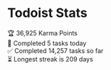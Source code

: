 
# Todoist Stats

<!-- TODO-IST:START -->
🏆  36,925 Karma Points           
🌸  Completed 5 tasks today           
✅  Completed 14,257 tasks so far           
⏳  Longest streak is 209 days
<!-- TODO-IST:END -->
